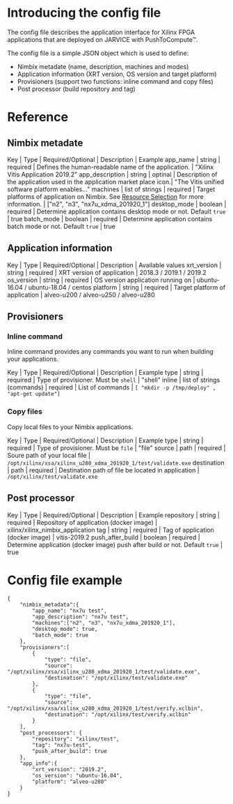 # Introducing the config file

The config file describes the application interface for Xilinx FPGA applications that are deployed on JARVICE with PushToCompute™.

The config file is a simple JSON object which is used to define:

* Nimbix metadate (name, description, machines and modes)
* Application information (XRT version, OS version and target platform)
* Provisioners (support two functions: inline command and copy files)
* Post processor (build repository and tag)

# Reference

## Nimbix metadate

Key | Type | Required/Optional | Description | Example
app_name | string | required | Defines the human-readable name of the application. | "Xilinx Vitis Application 2019.2"
app_description | string | optinal | Description of the application used in the application market place icon.| "The Vitis unified software platform enables..."
machines | list of strings | required | Target platforms of application on Nimbix. See [Resource Selection](doc/machines.md) for more information. | ["n2", "n3", "nx7u_xdma_201920_1"]
desktop_mode | boolean | required | Determine application contains desktop mode or not. Default `true` | true
batch_mode | boolean | required | Determine application contains batch mode or not. Default `true` | true 

## Application information

Key | Type | Required/Optional | Description | Available values
xrt_version | string | required | XRT version of application | 2018.3 / 2019.1 / 2019.2
os_version | string | required | OS version application running on | ubuntu-16.04 / ubuntu-18.04 / centos
platform | string | required | Target platform of application | alveo-u200 / alveo-u250 / alveo-u280

## Provisioners

### Inline command

Inline command provides any commands you want to run when building your applications.

Key | Type | Required/Optional | Description | Example
type | string | required | Type of provisioner. Must be `shell` | "shell"
inline | list of strings (commands) | required | List of commands | `[ "mkdir -p /tmp/deploy" , "apt-get update"]`

### Copy files

Copy local files to your Nimbix applications. 

Key | Type | Required/Optional | Description | Example
type | string | required | Type of provisioner. Must be `file` | "file"
source | path | required | Soure path of your local file | `/opt/xilinx/xsa/xilinx_u280_xdma_201920_1/test/validate.exe`
destination | path | required | Destination path of file be located in application | `/opt/xilinx/test/validate.exe`

## Post processor

Key | Type | Required/Optional | Description | Example
repository | string | required | Repository of application (docker image) | xilinx/xilinx_nimbix_application
tag | string | required | Tag of application (docker image) | vitis-2019.2
push_after_build | boolean | required | Determine application (docker image) push after build or not. Default `true` | true

# Config file example

```
{
    "nimbix_metadata":{
        "app_name": "nx7u test",
        "app_description": "nx7u test",
        "machines":["n2", "n3", "nx7u_xdma_201920_1"],
        "desktop_mode": true,
        "batch_mode": true
    },
    "provisioners":[
        {
            "type": "file",
            "source": "/opt/xilinx/xsa/xilinx_u280_xdma_201920_1/test/validate.exe",
            "destination": "/opt/xilinx/test/validate.exe"
        },
        {
            "type": "file",
            "source": "/opt/xilinx/xsa/xilinx_u280_xdma_201920_1/test/verify.xclbin",
            "destination": "/opt/xilinx/test/verify.xclbin"
        }
    ],
    "post_processors": {
        "repository": "xilinx/test",
        "tag": "nx7u-test",
        "push_after_build": true
    },
    "app_info":{
        "xrt_version": "2019.2",
        "os_version": "ubuntu-16.04",
        "platform": "alveo-u280"
    }
}
```